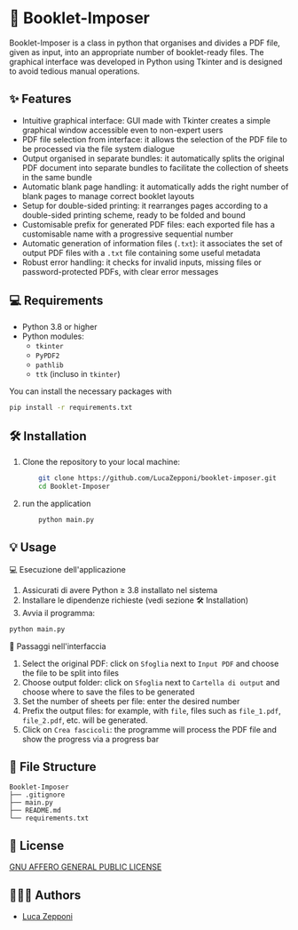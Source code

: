 
# 📗 Booklet-Imposer

Booklet-Imposer is a class in python that organises and divides a PDF file, given as input, into an appropriate number of booklet-ready files.
The graphical interface was developed in Python using Tkinter and is designed to avoid tedious manual operations.



## ✨ Features

- Intuitive graphical interface: GUI made with Tkinter creates a simple graphical window accessible even to non-expert users
- PDF file selection from interface: it allows the selection of the PDF file to be processed via the file system dialogue
- Output organised in separate bundles: it automatically splits the original PDF document into separate bundles to facilitate the collection of sheets in the same bundle
- Automatic blank page handling: it automatically adds the right number of blank pages to manage correct booklet layouts
- Setup for double-sided printing: it rearranges pages according to a double-sided printing scheme, ready to be folded and bound
- Customisable prefix for generated PDF files: each exported file has a customisable name with a progressive sequential number
- Automatic generation of information files (`.txt`): it associates the set of output PDF files with a `.txt` file containing some useful metadata
- Robust error handling: it checks for invalid inputs, missing files or password-protected PDFs, with clear error messages



## 💻 Requirements

- Python 3.8 or higher
- Python modules:
  - `tkinter`
  - `PyPDF2`
  - `pathlib`
  - `ttk` (incluso in `tkinter`)

You can install the necessary packages with

```bash
pip install -r requirements.txt
```

## 🛠️ Installation

1. Clone the repository to your local machine:

    ```bash
        git clone https://github.com/LucaZepponi/booklet-imposer.git
        cd Booklet-Imposer
    ```
2. run the application
    ```bash
        python main.py
    ```



## 💡 Usage
💻 Esecuzione dell'applicazione
1. Assicurati di avere Python ≥ 3.8 installato nel sistema
2. Installare le dipendenze richieste (vedi sezione 🛠️ Installation)
3. Avvia il programma:
```bash
python main.py
```

🧩 Passaggi nell'interfaccia
1. Select the original PDF: click on `Sfoglia` next to `Input PDF` and choose the file to be split into files
2. Choose output folder: click on `Sfoglia` next to `Cartella di output` and choose where to save the files to be generated
3. Set the number of sheets per file: enter the desired number
4. Prefix the output files: for example, with `file`, files such as `file_1.pdf`, `file_2.pdf`, etc. will be generated.
5. Click on `Crea fascicoli`: the programme will process the PDF file and show the progress via a progress bar



## 📁 File Structure

```
Booklet-Imposer
├── .gitignore
├── main.py
├── README.md
└── requirements.txt
```


## 📜 License

[GNU AFFERO GENERAL PUBLIC LICENSE](https://www.gnu.org/licenses/agpl-3.0.en.html#license-text)



## 👨🏻‍💻 Authors

- [Luca Zepponi](https://github.com/LucaZepponi)
